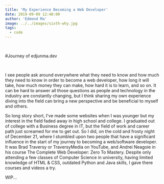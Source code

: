 ```yaml
---
title: 'My Experience Becoming a Web Developer'
date: 2019-09-09 12:48:00
author: 'Edmond Ma'
image: ../../images/sixth-why.jpg
tags:
  - code
---
```


<br>

#Journey of edjunma.dev

<br>

I see people ask around everywhere what they need to know and how much they need to know in order to become a web developer, how long it will take, how much money they can make, how hard it is to learn, and so on. It can be hard to answer all those questions as people and technology in the industry are constantly changing, but I think sharing my own experience diving into the field can bring a new perspective and be beneficial to myself and others.

So long story short, I've made some websites when I was younger but my interest in the field faded away in high school and college. I graduated out of college with a Business degree in IT, but the field of work and career path just screamed for me to get out. So I did, on the cold and frosty night of December 21, where I stumbled upon two people that have a significant influence in the start of my journey to becoming a web/software developer. It was Brad Traversy or TraversyMedia on YouTube, and Andrei Neagoie in his course The Complete Web Developer: Zero To Mastery. Despite only attending a few classes of Computer Science in university, having limited knowledge of HTML & CSS, outdated Python and Java skills, I gave there courses and videos a try.

WIP...
